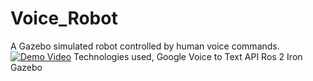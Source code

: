 # Voice_Robot
A Gazebo simulated robot controlled by human voice commands.
[![Demo Video](https://img.youtube.com/vi/LhfWNFZrf9M/0.jpg)](https://www.youtube.com/watch?v=LhfWNFZrf9M)
Technologies used,
Google Voice to Text API
Ros 2 Iron
Gazebo

